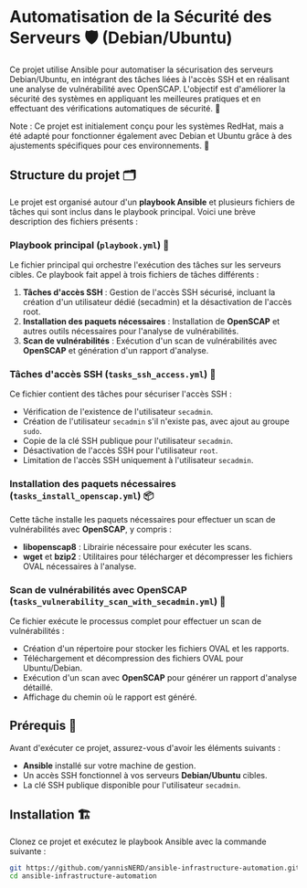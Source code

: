 # Automatisation de la Sécurité des Serveurs 🛡️ (Debian/Ubuntu)

Ce projet utilise Ansible pour automatiser la sécurisation des serveurs Debian/Ubuntu, en intégrant des tâches liées à l'accès SSH et en réalisant une analyse de vulnérabilité avec OpenSCAP. L'objectif est d'améliorer la sécurité des systèmes en appliquant les meilleures pratiques et en effectuant des vérifications automatiques de sécurité. 🚀

Note : Ce projet est initialement conçu pour les systèmes RedHat, mais a été adapté pour fonctionner également avec Debian et Ubuntu grâce à des ajustements spécifiques pour ces environnements. 🔄

## Structure du projet 🗂️

Le projet est organisé autour d'un **playbook Ansible** et plusieurs fichiers de tâches qui sont inclus dans le playbook principal. Voici une brève description des fichiers présents :

### Playbook principal (`playbook.yml`) 📜

Le fichier principal qui orchestre l'exécution des tâches sur les serveurs cibles. Ce playbook fait appel à trois fichiers de tâches différents :
1. **Tâches d'accès SSH** : Gestion de l'accès SSH sécurisé, incluant la création d'un utilisateur dédié (secadmin) et la désactivation de l'accès root.
2. **Installation des paquets nécessaires** : Installation de **OpenSCAP** et autres outils nécessaires pour l'analyse de vulnérabilités.
3. **Scan de vulnérabilités** : Exécution d'un scan de vulnérabilités avec **OpenSCAP** et génération d'un rapport d'analyse.

### Tâches d'accès SSH (`tasks_ssh_access.yml`) 🔐

Ce fichier contient des tâches pour sécuriser l'accès SSH :
- Vérification de l'existence de l'utilisateur `secadmin`.
- Création de l'utilisateur `secadmin` s'il n'existe pas, avec ajout au groupe `sudo`.
- Copie de la clé SSH publique pour l'utilisateur `secadmin`.
- Désactivation de l'accès SSH pour l'utilisateur `root`.
- Limitation de l'accès SSH uniquement à l'utilisateur `secadmin`.

### Installation des paquets nécessaires (`tasks_install_openscap.yml`) 📦

Cette tâche installe les paquets nécessaires pour effectuer un scan de vulnérabilités avec **OpenSCAP**, y compris :
- **libopenscap8** : Librairie nécessaire pour exécuter les scans.
- **wget** et **bzip2** : Utilitaires pour télécharger et décompresser les fichiers OVAL nécessaires à l'analyse.

### Scan de vulnérabilités avec OpenSCAP (`tasks_vulnerability_scan_with_secadmin.yml`) 🧐

Ce fichier exécute le processus complet pour effectuer un scan de vulnérabilités :
- Création d'un répertoire pour stocker les fichiers OVAL et les rapports.
- Téléchargement et décompression des fichiers OVAL pour Ubuntu/Debian.
- Exécution d'un scan avec **OpenSCAP** pour générer un rapport d'analyse détaillé.
- Affichage du chemin où le rapport est généré.

## Prérequis 🔧

Avant d'exécuter ce projet, assurez-vous d'avoir les éléments suivants :
- **Ansible** installé sur votre machine de gestion.
- Un accès SSH fonctionnel à vos serveurs **Debian/Ubuntu** cibles.
- La clé SSH publique disponible pour l'utilisateur `secadmin`.

## Installation 🏗️

Clonez ce projet et exécutez le playbook Ansible avec la commande suivante :

```bash
git https://github.com/yannisNERD/ansible-infrastructure-automation.git
cd ansible-infrastructure-automation